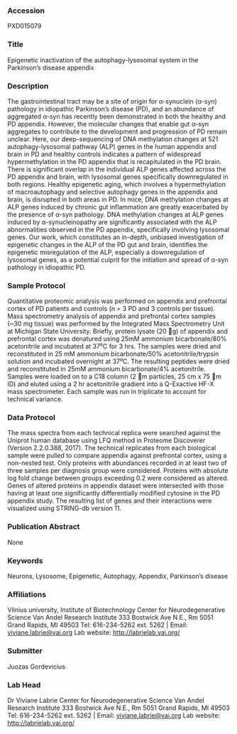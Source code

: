 ### Accession
PXD015079

### Title
Epigenetic inactivation of the autophagy-lysosomal system in the Parkinson’s disease appendix

### Description
The gastrointestinal tract may be a site of origin for α-synuclein (α-syn) pathology in idiopathic Parkinson’s disease (PD), and an abundance of aggregated α-syn has recently been demonstrated in both the healthy and PD appendix. However, the molecular changes that enable gut α-syn aggregates to contribute to the development and progression of PD remain unclear. Here, our deep-sequencing of DNA methylation changes at 521 autophagy-lysosomal pathway (ALP) genes in the human appendix and brain in PD and healthy controls indicates a pattern of widespread hypermethylation in the PD appendix that is recapitulated in the PD brain. There is significant overlap in the individual ALP genes affected across the PD appendix and brain, with lysosomal genes specifically downregulated in both regions. Healthy epigenetic aging, which involves a hypermethylation of macroautophagy and selective autophagy genes in the appendix and brain, is disrupted in both areas in PD. In mice, DNA methylation changes at ALP genes induced by chronic gut inflammation are greatly exacerbated by the presence of α-syn pathology. DNA methylation changes at ALP genes induced by α-synucleinopathy are significantly associated with the ALP abnormalities observed in the PD appendix, specifically involving lysosomal genes. Our work, which constitutes an in-depth, unbiased investigation of epigenetic changes in the ALP of the PD gut and brain, identifies the epigenetic misregulation of the ALP, especially a downregulation of lysosomal genes, as a potential culprit for the initiation and spread of α-syn pathology in idiopathic PD.

### Sample Protocol
Quantitative proteomic analysis was performed on appendix and prefrontal cortex of PD patients and controls (n = 3 PD and 3 controls per tissue). Mass spectrometry analysis of appendix and prefrontal cortex samples (~30 mg tissue) was performed by the Integrated Mass Spectrometry Unit at Michigan State University. Briefly, protein lysate (20 g) of appendix and prefrontal cortex was denatured using 25mM ammonium bicarbonate/80% acetonitrile and incubated at 37⁰C for 3 hrs. The samples were dried and reconstituted in 25 mM ammonium bicarbonate/50% acetonitrile/trypsin solution and incubated overnight at 37⁰C. The resulting peptides were dried and reconstituted in 25mM ammonium bicarbonate/4% acetonitrile. Samples were loaded on to a C18 column (2 m particles, 25 cm x 75 m ID) and eluted using a 2 hr acetonitrile gradient into a Q-Exactive HF-X mass spectrometer. Each sample was run in triplicate to account for technical variance.

### Data Protocol
The mass spectra from each technical replica were searched against the Uniprot human database using LFQ method in Proteome Discoverer (Version 2.2.0.388, 2017). The technical replicates from each biological sample were pulled to compare appendix against prefrontal cortex, using a non-nested test. Only proteins with abundances recorded in at least two of three samples per diagnosis group were considered. Proteins with absolute log fold change between groups exceeding 0.2 were considered as altered. Genes of altered proteins in appendix dataset were intersected with those having at least one significantly differentially modified cytosine in the PD appendix study. The resulting list of genes and their interactions were visualized using STRING-db version 11.

### Publication Abstract
None

### Keywords
Neurons, Lysosome, Epigenetic, Autophagy, Appendix, Parkinson’s disease

### Affiliations
Vilnius university, Institute of Biotechnology
Center for Neurodegenerative Science Van Andel Research Institute 333 Bostwick Ave N.E., Rm 5051 Grand Rapids, MI 49503 Tel: 616-234-5262 ext. 5262  |  Email: viviane.labrie@vai.org Lab website: http://labrielab.vai.org/

### Submitter
Juozas Gordevicius

### Lab Head
Dr Viviane Labrie
Center for Neurodegenerative Science Van Andel Research Institute 333 Bostwick Ave N.E., Rm 5051 Grand Rapids, MI 49503 Tel: 616-234-5262 ext. 5262  |  Email: viviane.labrie@vai.org Lab website: http://labrielab.vai.org/


